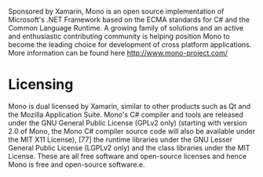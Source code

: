 Sponsored by Xamarin, Mono is an open source implementation of Microsoft's .NET
Framework based on the ECMA standards for C# and the Common Language Runtime.
A growing family of solutions and an active and enthusiastic contributing community is
helping position Mono to become the leading choice for development of cross platform applications.
More information can be found here <http://www.mono-project.com/>

# Licensing
Mono is dual licensed by Xamarin, similar to other products such as Qt and the Mozilla Application Suite.
Mono's C# compiler and tools are released under the GNU General Public License (GPLv2 only)
(starting with version 2.0 of Mono, the Mono C# compiler source code will also be available under the MIT X11 License),
[77] the runtime libraries under the GNU Lesser General Public License (LGPLv2 only) and the class libraries under the MIT License.
These are all free software and open-source licenses and hence Mono is free and open-source software.e.

